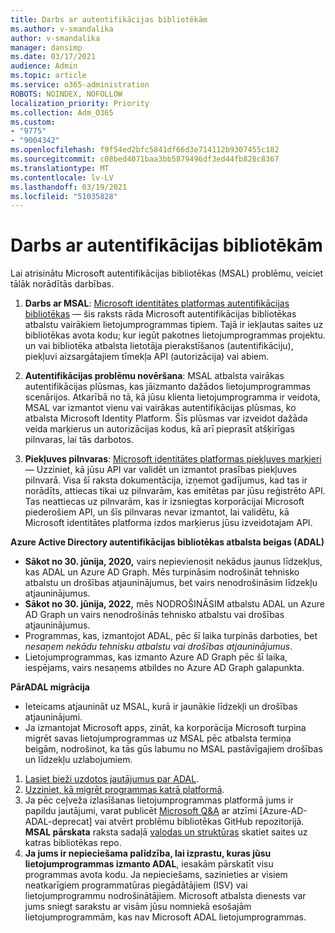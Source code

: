 ```yaml
---
title: Darbs ar autentifikācijas bibliotēkām
ms.author: v-smandalika
author: v-smandalika
manager: dansimp
ms.date: 03/17/2021
audience: Admin
ms.topic: article
ms.service: o365-administration
ROBOTS: NOINDEX, NOFOLLOW
localization_priority: Priority
ms.collection: Adm_O365
ms.custom:
- "9775"
- "9004342"
ms.openlocfilehash: f9f54ed2bfc5841df66d3e714112b9307455c182
ms.sourcegitcommit: c08bed4071baa3bb5879496df3ed44fb828c8367
ms.translationtype: MT
ms.contentlocale: lv-LV
ms.lasthandoff: 03/19/2021
ms.locfileid: "51035828"
---
```

# <a name="working-with-authentication-libraries"></a>Darbs ar autentifikācijas bibliotēkām

Lai atrisinātu Microsoft autentifikācijas bibliotēkas (MSAL) problēmu, veiciet tālāk norādītās darbības.

1. **Darbs ar MSAL**: [Microsoft identitātes platformas autentifikācijas bibliotēkas](https://docs.microsoft.com/azure/active-directory/develop/reference-v2-libraries) — šis raksts rāda Microsoft autentifikācijas bibliotēkas atbalstu vairākiem lietojumprogrammas tipiem. Tajā ir iekļautas saites uz bibliotēkas avota kodu; kur iegūt pakotnes lietojumprogrammas projektu. un vai bibliotēka atbalsta lietotāja pierakstīšanos (autentifikāciju), piekļuvi aizsargātajiem tīmekļa API (autorizācija) vai abiem.

2. **Autentifikācijas problēmu novēršana**: MSAL atbalsta vairākas autentifikācijas plūsmas, kas jāizmanto dažādos lietojumprogrammas scenārijos. Atkarībā no tā, kā jūsu klienta lietojumprogramma ir veidota, MSAL var izmantot vienu vai vairākas autentifikācijas plūsmas, ko atbalsta Microsoft Identity Platform. Šīs plūsmas var izveidot dažāda veida marķierus un autorizācijas kodus, kā arī pieprasīt atšķirīgas pilnvaras, lai tās darbotos.

3. **Piekļuves pilnvaras**: [Microsoft identitātes platformas piekļuves marķieri](https://docs.microsoft.com/azure/active-directory/develop/access-tokens) — Uzziniet, kā jūsu API var validēt un izmantot prasības piekļuves pilnvarā. Visa šī raksta dokumentācija, izņemot gadījumus, kad tas ir norādīts, attiecas tikai uz pilnvarām, kas emitētas par jūsu reģistrēto API. Tas neattiecas uz pilnvarām, kas ir izsniegtas korporācijai Microsoft piederošiem API, un šīs pilnvaras nevar izmantot, lai validētu, kā Microsoft identitātes platforma izdos marķierus jūsu izveidotajam API.

**Azure Active Directory autentifikācijas bibliotēkas atbalsta beigas (ADAL)**

- **Sākot no 30. jūnija, 2020,** vairs nepievienosit nekādus jaunus līdzekļus, kas ADAL un Azure AD Graph. Mēs turpināsim nodrošināt tehnisko atbalstu un drošības atjauninājumus, bet vairs nenodrošināsim līdzekļu atjauninājumus.
- **Sākot no 30. jūnija, 2022,** mēs NODROŠINĀSIM atbalstu ADAL un Azure AD Graph un vairs nenodrošinās tehnisko atbalstu vai drošības atjauninājumus.
- Programmas, kas, izmantojot ADAL, pēc šī laika turpinās darboties, bet *nesaņem nekādu tehnisku atbalstu vai drošības atjauninājumus*.
- Lietojumprogrammas, kas izmanto Azure AD Graph pēc šī laika, iespējams, vairs nesaņems atbildes no Azure AD Graph galapunkta.

**PārADAL migrācija**

- Ieteicams atjaunināt uz MSAL, kurā ir jaunākie līdzekļi un drošības atjauninājumi.
- Ja izmantojat Microsoft apps, zināt, ka korporācija Microsoft turpina migrēt savas lietojumprogrammas uz MSAL pēc atbalsta termiņa beigām, nodrošinot, ka tās gūs labumu no MSAL pastāvīgajiem drošības un līdzekļu uzlabojumiem.

1. [Lasiet bieži uzdotos jautājumus par ADAL](https://docs.microsoft.com/azure/active-directory/develop/msal-migration#frequently-asked-questions-faq).
2. [Uzziniet, kā migrēt programmas katrā platformā](https://docs.microsoft.com/azure/active-directory/develop/msal-migration#migration-guidance).
3. Ja pēc ceļveža izlasīšanas lietojumprogrammas platformā jums ir papildu jautājumi, varat publicēt [Microsoft Q&A](https://docs.microsoft.com/answers/topics/azure-ad-adal-deprecation.html) ar atzīmi [Azure-AD-ADAL-deprecat] vai atvērt problēmu bibliotēkas GitHub repozitorijā. **MSAL pārskata** raksta sadaļā [valodas un struktūras](https://docs.microsoft.com/azure/active-directory/develop/msal-overview#languages-and-frameworks) skatiet saites uz katras bibliotēkas repo.
4. **Ja jums ir nepieciešama palīdzība, lai izprastu, kuras jūsu lietojumprogrammas izmanto ADAL**, iesakām pārskatīt visu programmas avota kodu. Ja nepieciešams, sazinieties ar visiem neatkarīgiem programmatūras piegādātājiem (ISV) vai lietojumprogrammu nodrošinātājiem. Microsoft atbalsta dienests var jums sniegt sarakstu ar visām jūsu nomniekā esošajām lietojumprogrammām, kas nav Microsoft ADAL lietojumprogrammas.







